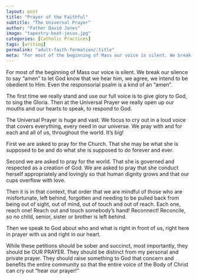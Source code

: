 ```yaml
---
layout: post
title: "Prayer of the Faithful"
subtitle: "The Universal Prayer"
author: "Father David Jones"
image: "tapestry-boat-jesus.jpg"
categories: [Catholic Practices]
tags: [writing]
permalink: "adult-faith-formation/:title"
meta: "For most of the beginning of Mass our voice is silent. We break our silence to say 'amen' to let God know that we hear him, we agree, we intend to be obedient to Him. Even the responsorial psalm is a kind of an 'amen'."
---
```

For most of the beginning of Mass our voice is silent. We break our silence to say “amen” to let God know that we hear him, we agree, we intend to be obedient to Him. Even the responsorial psalm is a kind of an “amen”.
<!--more-->

The first time we really stand and use our full voice is to give glory to God, to sing the Gloria. Then at the Universal Prayer we really open up our mouths and our hearts to speak, to respond to God.

The Universal Prayer is huge and vast. We focus to cry out in a loud voice that covers everything, every need in our universe. We pray with and for each and all of us, throughout the world. It’s big!

First we are asked to pray for the Church. That she may be what she is supposed to be and do what she is supposed to do forever and ever.

Second we are asked to pray for the world. That she is governed and respected as a creation of God. We are asked to pray that she conduct herself appropriately and lovingly so that human dignity grows and that our cups overflow with love.

Then it is in that context, that order that we are mindful of those who are misfortunate, left behind, forgotten and needing to be pulled back from being out of sight, out of mind, out of touch and out of reach. Each one, reach one! Reach out and touch somebody’s hand! Reconnect! Reconcile, so no child, senior, sister or brother is left behind.

Then we speak to God about who and what is right in front of us, right here in prayer with us and right in our heart.

While these petitions should be sober and succinct, most importantly, they should be OUR PRAYER. They should be distinct from my personal and private prayer. They should raise something to God that concern and benefits the entire community so that the entire voice of the Body of Christ can cry out “hear our prayer!”